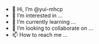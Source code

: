 - 👋 Hi, I’m @yui-mhcp
- 👀 I’m interested in ...
- 🌱 I’m currently learning ...
- 💞️ I’m looking to collaborate on ...
- 📫 How to reach me ...

<!---
yui-mhcp/yui-mhcp is a ✨ special ✨ repository because its `README.md` (this file) appears on your GitHub profile.
You can click the Preview link to take a look at your changes.
--->
